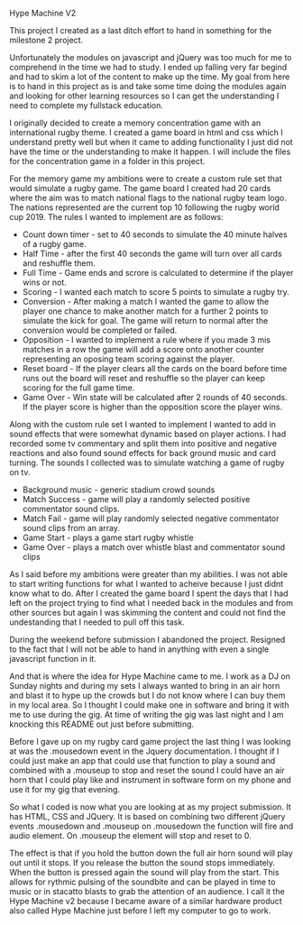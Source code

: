Hype Machine V2

This project I created as a last ditch effort to hand in something for the milestone 2 project.

Unfortunately the modules on javascript and jQuery was too much for me to comprehend in the time we had to study. I ended up falling very far begind and had
to skim a lot of the content to make up the time. My goal from here is to hand in this project as is and take some time doing the modules again and 
looking for other learning resources so I can get the understanding I need to complete my fullstack education.

I originally decided to create a memory concentration game with an international rugby theme. I created a game board in html and css which I understand 
pretty well but when it came to adding functionality I just did not have the time or the understanding to make it happen. I will include the files for 
the concentration game in a folder in this project. 

For the memory game my ambitions were to create a custom rule set that would simulate a rugby game. The game board I created had 20 cards where the aim 
was to match national flags to the national rugby team logo. The nations represented are the current top 10 following the rugby world cup 2019.
The rules I wanted to implement are as follows:

* Count down timer - set to 40 seconds to simulate the 40 minute halves of a rugby game.
* Half Time - after the first 40 seconds the game will turn over all cards and reshuffle them.
* Full Time - Game ends and scrore is calculated to determine if the player wins or not.
* Scoring - I wanted each match to score 5 points to simulate a rugby try. 
* Conversion - After making a match I wanted the game to allow the player one chance to make another match for a further 2 points to simulate the kick for goal.
  The game will return to normal after the conversion would be completed or failed.
* Opposition - I wanted to implement a rule where if you made 3 mis matches in a row the game will add a score onto another counter representing an oposing team
  scoring against the player.
* Reset board - If the player clears all the cards on the board before time runs out the board will reset and reshuffle so the player can keep scoring for the full game time.
* Game Over - Win state will be calculated after 2 rounds of 40 seconds. If the player score is higher than the opposition score the player wins. 

Along with the custom rule set I wanted to implement I wanted to add in sound effects that were somewhat dynamic based on player actions. I had recorded some tv commentary
and split them into positive and negative reactions and also found sound effects for back ground music and card turning. The sounds I collected was to simulate watching
a game of rugby on tv.

* Background music - generic stadium crowd sounds
* Match Success - game will play a randomly selected positive commentator sound clips.
* Match Fail - game will play randomly selected negative commentator sound clips from an array.
* Game Start - plays a game start rugby whistle 
* Game Over - plays a match over whistle blast and commentator sound clips

As I said before my ambitions were greater than my abilities. I was not able to start writing functions for what I wanted to acheive because I just didnt know what to do.
After I created the game board I spent the days that I had left on the project trying to find what I needed back in the modules and from other sources but again 
I was skimming the content and could not find the undestanding that I needed to pull off this task.

During the weekend before submission I abandoned the project. Resigned to the fact that I will not be able to hand in anything with even a single javascript function in it.


And that is where the idea for Hype Machine came to me. I work as a DJ on Sunday nights and during my sets I always wanted to bring in an air horn and blast it to hype up the
crowds but I do not know where I can buy them in my local area. So I thought I could make one in software and bring it with me to use during the gig. At time of writing 
the gig was last night and I am knocking this README out just before submitting.

Before I gave up on my rugby card game project the last thing I was looking at was the .mousedown event in the Jquery documentation. I thought if I could just make an app
that could use that function to play a sound and combined with a .mouseup to stop and reset the sound I could have an air horn that I could play like and instrument 
in software form on my phone and use it for my gig that evening. 

So what I coded is now what you are looking at as my project submission. It has HTML, CSS and JQuery. It is based on combining two different jQuery events .mousedown and .mouseup
on .mousedown the function will fire and audio element. On .mouseup the element will stop and reset to 0.

The effect is that if you hold the button down the full air horn sound will play out until it stops. If you release the button the sound stops immediately. When the button is 
pressed again the sound will play from the start. This allows for rythmic pulsing of the soundbite and can be played in time to music or in stacatto blasts to grab the attention
of an audience. I call it the Hype Machine v2 because I became aware of a similar hardware product also called Hype Machine just before I left my computer to go to work.